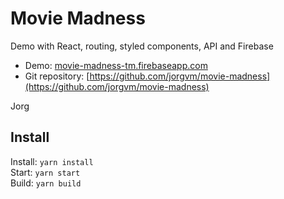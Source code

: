 # Movie Madness

Demo with React, routing, styled components, API and Firebase

- Demo: [movie-madness-tm.firebaseapp.com](https://movie-madness-tm.firebaseapp.com)
- Git repository: [https://github.com/jorgvm/movie-madness](https://github.com/jorgvm/movie-madness)

Jorg

## Install

Install: `yarn install`  
Start: `yarn start`  
Build: `yarn build`
